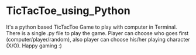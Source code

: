 # TicTacToe_using_Python

It's a python based TicTacToe Game to play with computer in Terminal.
There is a single .py file to play the game.
Player can choose who goes first (computer/player/random), also player can choose his/her playing character (X/O).
Happy gaming :)
